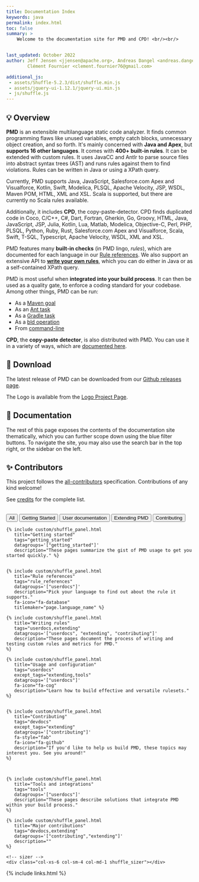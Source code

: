 ```yaml
---
title: Documentation Index
keywords: java
permalink: index.html
toc: false
summary: >
    Welcome to the documentation site for PMD and CPD! <br/><br/>


last_updated: October 2022
author: Jeff Jensen <jjensen@apache.org>, Andreas Dangel <andreas.dangel@adangel.org>,
        Clément Fournier <clement.fournier76@gmail.com>

additional_js:
 - assets/Shuffle-5.2.3/dist/shuffle.min.js
 - assets/jquery-ui-1.12.1/jquery-ui.min.js
 - js/shuffle.js
---
```




## 💡 Overview

<!--  You can link to an individual panel, the id is determined from the title of the panel -->
<!--  See custom/shuffle_panel.html for the details -->

**PMD** is an extensible multilanguage static code analyzer. It finds common programming flaws like unused variables,
empty catch blocks, unnecessary object creation, and so forth. It's mainly concerned with **Java and
Apex**, but **supports 16 other languages**. It comes with **400+ built-in rules**. It can be
extended with custom rules. It uses JavaCC and Antlr to parse source files into abstract syntax trees
(AST) and runs rules against them to find violations. Rules can be written in Java or using a XPath query.

Currently, PMD supports Java, JavaScript, Salesforce.com Apex and Visualforce,
Kotlin, Swift, Modelica, PLSQL, Apache Velocity, JSP, WSDL, Maven POM, HTML, XML and XSL.
Scala is supported, but there are currently no Scala rules available.

Additionally, it includes **CPD**, the copy-paste-detector. CPD finds duplicated code in
Coco, C/C++, C#, Dart, Fortran, Gherkin, Go, Groovy, HTML, Java, JavaScript, JSP, Julia, Kotlin,
Lua, Matlab, Modelica, Objective-C, Perl, PHP, PLSQL, Python, Ruby, Rust, Salesforce.com Apex and
Visualforce, Scala, Swift, T-SQL, Typescript, Apache Velocity, WSDL, XML and XSL.

PMD features many **built-in checks** (in PMD lingo, *rules*), which are documented
for each language in our [Rule references](#shuffle-panel-rule-references). We
also support an extensive API to [**write your own rules**](#shuffle-panel-writing-rules),
which you can do either in Java or as a self-contained XPath query.

PMD is most useful when **integrated into your build process**. It can then be
used as a quality gate, to enforce a coding standard for your codebase. Among other
things, PMD can be run:
* As a [Maven goal](pmd_userdocs_tools_maven.html)
* As an [Ant task](pmd_userdocs_tools_ant.html)
* As a [Gradle task](pmd_userdocs_tools_gradle.html)
* As a [bld operation](pmd_userdocs_tools_bld.html)
* From [command-line](pmd_userdocs_installation.html#running-pmd-via-command-line)

**CPD**, the **copy-paste detector**, is also distributed with PMD. You can use it
in a variety of ways, which are [documented here](pmd_userdocs_cpd.html).

## 💾 Download

The latest release of PMD can be downloaded from our [Github releases page](https://github.com/pmd/pmd/releases/latest).

The Logo is available from the [Logo Project Page](pmd_projectdocs_logo.html).

## 📖 Documentation

The rest of this page exposes the contents of the documentation site thematically,
which you can further scope down using the blue filter buttons. To navigate the site,
you may also use the search bar in the top right, or the sidebar on the left.

## ✨ Contributors

This project follows the [all-contributors](https://github.com/all-contributors/all-contributors) specification.
Contributions of any kind welcome!

See [credits](pmd_projectdocs_credits.html) for the complete list.

<br/>




<div class="filter-options" id='grid-rule' >
      <button class="btn btn-primary" data-group="all">All</button>
      <button class="btn btn-primary" data-group="getting_started">Getting Started</button>
      <button class="btn btn-primary" data-group="userdocs">User documentation</button>
      <button class="btn btn-primary" data-group="extending">Extending PMD</button>
      <button class="btn btn-primary" data-group="contributing">Contributing</button>
</div>



<div id="grid" class="row">

<!--  TODO the "getting started" panel is not that useful. It would be better to make a page series. -->
    {% include custom/shuffle_panel.html
       title="Getting started"
       tags="getting_started"
       datagroups='["getting_started"]'
       description="These pages summarize the gist of PMD usage to get you started quickly." %}


    {% include custom/shuffle_panel.html
       title="Rule references"
       tags="rule_references"
       datagroups='["userdocs"]'
       description="Pick your language to find out about the rule it supports."
       fa-icon="fa-database"
       titlemaker="page.language_name" %}

    {% include custom/shuffle_panel.html
       title="Writing rules"
       tags="userdocs,extending"
       datagroups='["userdocs", "extending", "contributing"]'
       description="These pages document the process of writing and testing custom rules and metrics for PMD."
    %}

    {% include custom/shuffle_panel.html
       title="Usage and configuration"
       tags="userdocs"
       except_tags="extending,tools"
       datagroups='["userdocs"]'
       fa-icon="fa-cog"
       description="Learn how to build effective and versatile rulesets."
    %}


    {% include custom/shuffle_panel.html
       title="Contributing"
       tags="devdocs"
       except_tags="extending"
       datagroups='["contributing"]'
       fa-style="fab"
       fa-icon="fa-github"
       description="If you'd like to help us build PMD, these topics may interest you. See you around!"
    %}



    {% include custom/shuffle_panel.html
       title="Tools and integrations"
       tags="tools"
       datagroups='["userdocs"]'
       description="These pages describe solutions that integrate PMD within your build process."
    %}

    {% include custom/shuffle_panel.html
       title="Major contributions"
       tags="devdocs,extending"
       datagroups='["contributing","extending"]'
       description=""
    %}

    <!-- sizer -->
    <div class="col-xs-6 col-sm-4 col-md-1 shuffle_sizer"></div>
</div>

<!-- {% include image.html file="pmd-logo-big.png" alt="PMD Logo" %} -->


{% include links.html %}

